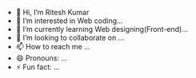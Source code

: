 - 👋 Hi, I’m Ritesh Kumar
- 👀 I’m interested in Web coding...
- 🌱 I’m currently learning Web designing(Front-end)...
- 💞️ I’m looking to collaborate on ...
- 📫 How to reach me ...
- 😄 Pronouns: ...
- ⚡ Fun fact: ...

<!---
Ritdev0097/Ritdev0097 is a ✨ special ✨ repository because its `README.md` (this file) appears on your GitHub profile.
You can click the Preview link to take a look at your changes.
--->
